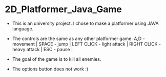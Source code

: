# 2D_Platformer_Java_Game
- This is an university project. I chose to make a platformer using JAVA language.
- The controls are the same as any other platformer game:
A,D - movement |
SPACE - jump |
LEFT CLICK - light attack |
RIGHT CLICK - heavy attack |
ESC - pause |

- The goal of the game is to kill all enemies.
- The options button does not work :)
